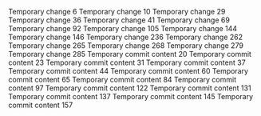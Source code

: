 Temporary change 6
Temporary change 10
Temporary change 29
Temporary change 36
Temporary change 41
Temporary change 69
Temporary change 92
Temporary change 105
Temporary change 144
Temporary change 146
Temporary change 236
Temporary change 262
Temporary change 265
Temporary change 268
Temporary change 279
Temporary change 285
Temporary commit content 20
Temporary commit content 23
Temporary commit content 31
Temporary commit content 37
Temporary commit content 44
Temporary commit content 60
Temporary commit content 65
Temporary commit content 84
Temporary commit content 97
Temporary commit content 122
Temporary commit content 131
Temporary commit content 137
Temporary commit content 145
Temporary commit content 157

